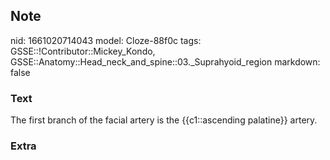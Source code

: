 ## Note
nid: 1661020714043
model: Cloze-88f0c
tags: GSSE::!Contributor::Mickey_Kondo, GSSE::Anatomy::Head_neck_and_spine::03._Suprahyoid_region
markdown: false

### Text
The first branch of the facial artery is the {{c1::ascending palatine}} artery.

### Extra

